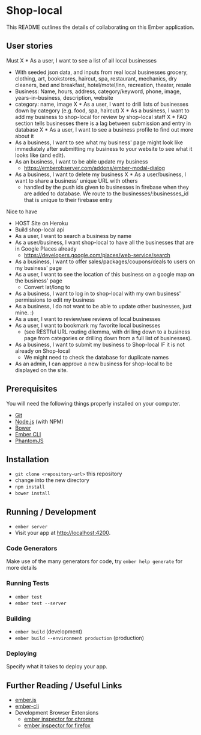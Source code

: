 # Shop-local

This README outlines the details of collaborating on this Ember application.

## User stories

Must
X * As a user, I want to see a list of all local businesses
  * With seeded json data, and inputs from real local businesses
    grocery, clothing, art, bookstores, haircut, spa, restaurant, mechanics, dry cleaners, bed and breakfast, hotel/motel/inn, recreation, theater, resale
  * Business: Name, hours, address, category/keyword, phone, image, years-in-business, description, website
  * category: name, image
X * As a user, I want to drill lists of businesses down by category (e.g. food, spa, haircut)
X * As a business, I want to add my business to shop-local for review by shop-local staff
X  * FAQ section tells businesses there is a lag between submission and entry in database
X  * As a user, I want to see a business profile to find out more about it
  * As a business, I want to see what my business' page might look like immediately after submitting my business to your website to see what it looks like (and edit).
* As an business, I want to be able update my business
  * https://emberobserver.com/addons/ember-modal-dialog
* As a business, I want to delete my business
X * As a user/business, I want to share a business' unique URL with others
  * handled by the push ids given to businesses in firebase when they are added to database. We route to the businesses/:businesses_id that is unique to their firebase entry

Nice to have
* HOST Site on Heroku
* Build shop-local api
* As a user, I want to search a business by name
* As a user/business, I want shop-local to have all the businesses that are in Google Places already
  * https://developers.google.com/places/web-service/search
* As a business, I want to offer sales/packages/coupons/deals to users on my business' page
* As a user, I want to see the location of this business on a google map on the business' page
  * Convert lat/long to
* As a business, I want to log in to shop-local with my own business' permissions to edit my business
* As a business, I do not want to be able to update other businesses, just mine. :)
* As a user, I want to review/see reviews of local businesses
* As a user, I want to bookmark my favorite local businesses
  * (see RESTful URL routing dilemma, with drilling down to a business page from categories or drilling down from a full list of businesses).
* As a business, I want to submit my business to Shop-local IF it is not already on Shop-local
  * We might need to check the database for duplicate names
* As an admin, I can approve a new business for shop-local to be displayed on the site.


## Prerequisites

You will need the following things properly installed on your computer.

* [Git](http://git-scm.com/)
* [Node.js](http://nodejs.org/) (with NPM)
* [Bower](http://bower.io/)
* [Ember CLI](http://ember-cli.com/)
* [PhantomJS](http://phantomjs.org/)

## Installation

* `git clone <repository-url>` this repository
* change into the new directory
* `npm install`
* `bower install`

## Running / Development

* `ember server`
* Visit your app at [http://localhost:4200](http://localhost:4200).

### Code Generators

Make use of the many generators for code, try `ember help generate` for more details

### Running Tests

* `ember test`
* `ember test --server`

### Building

* `ember build` (development)
* `ember build --environment production` (production)

### Deploying

Specify what it takes to deploy your app.

## Further Reading / Useful Links

* [ember.js](http://emberjs.com/)
* [ember-cli](http://ember-cli.com/)
* Development Browser Extensions
  * [ember inspector for chrome](https://chrome.google.com/webstore/detail/ember-inspector/bmdblncegkenkacieihfhpjfppoconhi)
  * [ember inspector for firefox](https://addons.mozilla.org/en-US/firefox/addon/ember-inspector/)
